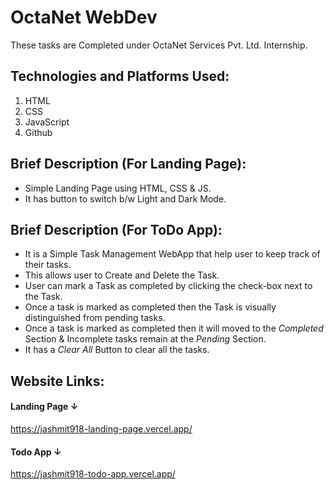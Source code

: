 # OctaNet WebDev
These tasks are Completed under OctaNet Services Pvt. Ltd. Internship.

## Technologies and Platforms Used:
1. HTML
2. CSS
3. JavaScript 
4. Github

## Brief Description (For Landing Page):
- Simple Landing Page using HTML, CSS & JS.
- It has button to switch b/w Light and Dark Mode.

## Brief Description (For ToDo App):
- It is a Simple Task Management WebApp that help user to keep track of their tasks.
- This allows user to Create and Delete the Task.
- User can mark a Task as completed by clicking the check-box next to the Task.
- Once a task is marked as completed then the Task is visually distinguished from pending tasks.
- Once a task is marked as completed then it will moved to the *Completed* Section & Incomplete tasks remain at the *Pending* Section.
- It has a *Clear All* Button to clear all the tasks.

## Website Links:
#### Landing Page ↓
https://jashmit918-landing-page.vercel.app/


#### Todo App ↓
https://jashmit918-todo-app.vercel.app/




